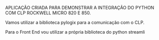 APLICAÇÃO CRIADA PARA DEMONSTRAR A INTEGRAÇÃO DO PYTHON COM CLP ROCKWELL MICRO 820 E 850.

Vamos utilizar a biblioteca pylogix para a comunicação com o CLP.

Para o Front End vou utilizar a própria biblioteca do python streamli

